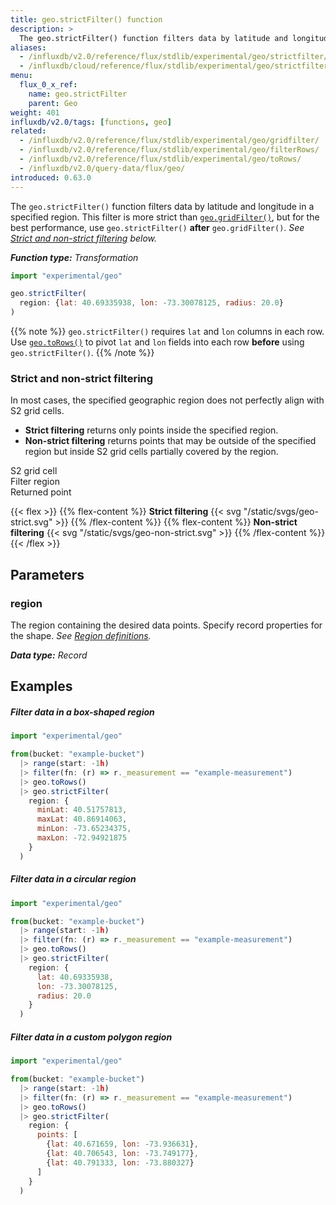 ```yaml
---
title: geo.strictFilter() function
description: >
  The geo.strictFilter() function filters data by latitude and longitude.
aliases:
  - /influxdb/v2.0/reference/flux/stdlib/experimental/geo/strictfilter/
  - /influxdb/cloud/reference/flux/stdlib/experimental/geo/strictfilter/
menu:
  flux_0_x_ref:
    name: geo.strictFilter
    parent: Geo
weight: 401
influxdb/v2.0/tags: [functions, geo]
related:
  - /influxdb/v2.0/reference/flux/stdlib/experimental/geo/gridfilter/
  - /influxdb/v2.0/reference/flux/stdlib/experimental/geo/filterRows/
  - /influxdb/v2.0/reference/flux/stdlib/experimental/geo/toRows/
  - /influxdb/v2.0/query-data/flux/geo/
introduced: 0.63.0
---
```


The `geo.strictFilter()` function filters data by latitude and longitude in a specified region.
This filter is more strict than [`geo.gridFilter()`](/influxdb/v2.0/reference/flux/stdlib/experimental/geo/gridfilter/),
but for the best performance, use `geo.strictFilter()` **after** `geo.gridFilter()`.
_See [Strict and non-strict filtering](#strict-and-non-strict-filtering) below._

_**Function type:** Transformation_

```js
import "experimental/geo"

geo.strictFilter(
  region: {lat: 40.69335938, lon: -73.30078125, radius: 20.0}
)
```

{{% note %}}
`geo.strictFilter()` requires `lat` and `lon` columns in each row.
Use [`geo.toRows()`](/influxdb/v2.0/reference/flux/stdlib/experimental/geo/gridfilter/)
to pivot `lat` and `lon` fields into each row **before** using `geo.strictFilter()`.
{{% /note %}}

### Strict and non-strict filtering
In most cases, the specified geographic region does not perfectly align with S2 grid cells.

- **Strict filtering** returns only points inside the specified region.
- **Non-strict filtering** returns points that may be outside of the specified region but
  inside S2 grid cells partially covered by the region.

<span class="key-geo-cell"></span> S2 grid cell  
<span class="key-geo-region"></span> Filter region  
<span class="key-geo-point"></span> Returned point

{{< flex >}}
{{% flex-content %}}
**Strict filtering**
{{< svg "/static/svgs/geo-strict.svg" >}}
{{% /flex-content %}}
{{% flex-content %}}
**Non-strict filtering**
{{< svg "/static/svgs/geo-non-strict.svg" >}}
{{% /flex-content %}}
{{< /flex >}}

## Parameters

### region
The region containing the desired data points.
Specify record properties for the shape.
_See [Region definitions](/influxdb/v2.0/reference/flux/stdlib/experimental/geo/#region-definitions)._

_**Data type:** Record_

## Examples

##### Filter data in a box-shaped region
```js
import "experimental/geo"

from(bucket: "example-bucket")
  |> range(start: -1h)
  |> filter(fn: (r) => r._measurement == "example-measurement")
  |> geo.toRows()
  |> geo.strictFilter(
    region: {
      minLat: 40.51757813,
      maxLat: 40.86914063,
      minLon: -73.65234375,
      maxLon: -72.94921875
    }
  )
```

##### Filter data in a circular region
```js
import "experimental/geo"

from(bucket: "example-bucket")
  |> range(start: -1h)
  |> filter(fn: (r) => r._measurement == "example-measurement")
  |> geo.toRows()
  |> geo.strictFilter(
    region: {
      lat: 40.69335938,
      lon: -73.30078125,
      radius: 20.0
    }
  )
```

##### Filter data in a custom polygon region
```js
import "experimental/geo"

from(bucket: "example-bucket")
  |> range(start: -1h)
  |> filter(fn: (r) => r._measurement == "example-measurement")
  |> geo.toRows()
  |> geo.strictFilter(
    region: {
      points: [
        {lat: 40.671659, lon: -73.936631},
        {lat: 40.706543, lon: -73.749177},
        {lat: 40.791333, lon: -73.880327}
      ]
    }
  )
```
